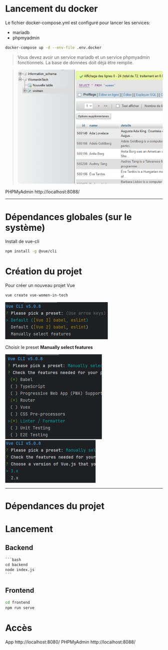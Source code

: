 
# Lancement du docker

Le fichier docker-compose.yml est configuré pour lancer les services:
- mariadb
- phpmyadmin

```bash
docker-compose up -d --env-file .env.docker
```

> Vous devez avoir un service mariadb et un service phpmyadmin fonctionnels.
> La base de données doit déjà être remplie.

> ![](readme_docs/f7b5a7c8.png)


PHPMyAdmin
http://localhost:8088/

---


# Dépendances globales (sur le système)

Install de vue-cli
```bash
npm install -g @vue/cli
```

# Création du projet

Pour créer un nouveau projet Vue
```bash
vue create vue-women-in-tech
```

![](readme_docs/13220f53.png)

Choisir le preset **Manually select features**

![](readme_docs/5a0e01d1.png)
![](readme_docs/d804d3f3.png)

---

# Dépendances du projet

# Lancement

## Backend

    ```bash
    cd backend
    node index.js
    ```

## Frontend

```bash
cd frontend
npm run serve
```

# Accès

App
http://localhost:8080/
PHPMyAdmin
http://localhost:8088/